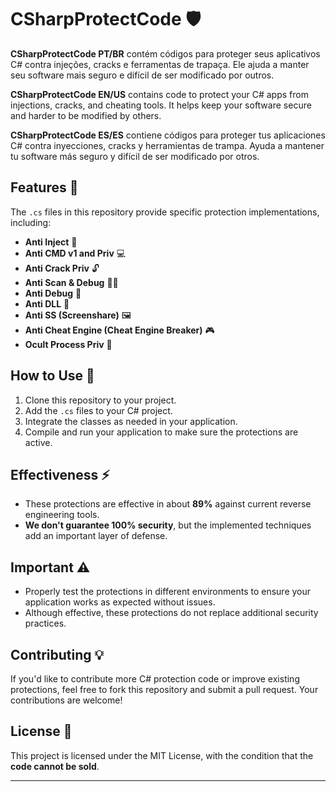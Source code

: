 # CSharpProtectCode 🛡️

**CSharpProtectCode PT/BR** contém códigos para proteger seus aplicativos C# contra injeções, cracks e ferramentas de trapaça. Ele ajuda a manter seu software mais seguro e difícil de ser modificado por outros.

**CSharpProtectCode EN/US** contains code to protect your C# apps from injections, cracks, and cheating tools. It helps keep your software secure and harder to be modified by others.

**CSharpProtectCode ES/ES** contiene códigos para proteger tus aplicaciones C# contra inyecciones, cracks y herramientas de trampa. Ayuda a mantener tu software más seguro y difícil de ser modificado por otros.

## Features 📂

The `.cs` files in this repository provide specific protection implementations, including:

- **Anti Inject** 💉
- **Anti CMD v1 and Priv** 💻
- **Anti Crack Priv** 🔓
- **Anti Scan & Debug** 🔎🐞
- **Anti Debug** 👾
- **Anti DLL** 📄
- **Anti SS (Screenshare)** 🖼️
- **Anti Cheat Engine (Cheat Engine Breaker)** 🎮
- **Ocult Process Priv** 👀

## How to Use 🚀

1. Clone this repository to your project.
2. Add the `.cs` files to your C# project.
3. Integrate the classes as needed in your application.
4. Compile and run your application to make sure the protections are active.

## Effectiveness ⚡

- These protections are effective in about **89%** against current reverse engineering tools.
- **We don't guarantee 100% security**, but the implemented techniques add an important layer of defense.

## Important ⚠️

- Properly test the protections in different environments to ensure your application works as expected without issues.
- Although effective, these protections do not replace additional security practices.

## Contributing 💡

If you'd like to contribute more C# protection code or improve existing protections, feel free to fork this repository and submit a pull request. Your contributions are welcome!

## License 📜

This project is licensed under the MIT License, with the condition that the **code cannot be sold**.

---
